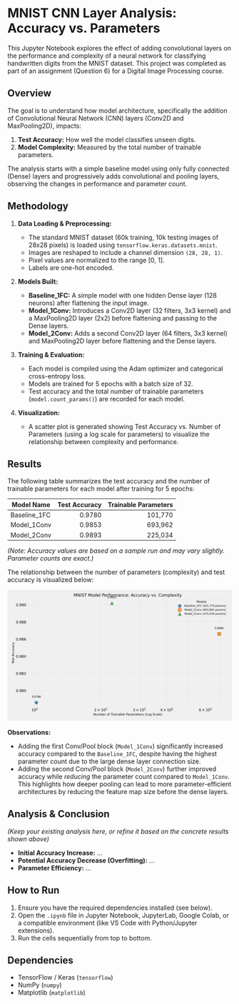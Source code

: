 # MNIST CNN Layer Analysis: Accuracy vs. Parameters

This Jupyter Notebook explores the effect of adding convolutional layers on the performance and complexity of a neural network for classifying handwritten digits from the MNIST dataset. This project was completed as part of an assignment (Question 6) for a Digital Image Processing course.

## Overview

The goal is to understand how model architecture, specifically the addition of Convolutional Neural Network (CNN) layers (Conv2D and MaxPooling2D), impacts:
1.  **Test Accuracy:** How well the model classifies unseen digits.
2.  **Model Complexity:** Measured by the total number of trainable parameters.

The analysis starts with a simple baseline model using only fully connected (Dense) layers and progressively adds convolutional and pooling layers, observing the changes in performance and parameter count.

## Methodology

1.  **Data Loading & Preprocessing:**
    * The standard MNIST dataset (60k training, 10k testing images of 28x28 pixels) is loaded using `tensorflow.keras.datasets.mnist`.
    * Images are reshaped to include a channel dimension `(28, 28, 1)`.
    * Pixel values are normalized to the range [0, 1].
    * Labels are one-hot encoded.

2.  **Models Built:**
    * **Baseline_1FC:** A simple model with one hidden Dense layer (128 neurons) after flattening the input image.
    * **Model_1Conv:** Introduces a Conv2D layer (32 filters, 3x3 kernel) and a MaxPooling2D layer (2x2) before flattening and passing to the Dense layers.
    * **Model_2Conv:** Adds a second Conv2D layer (64 filters, 3x3 kernel) and MaxPooling2D layer before flattening and the Dense layers.

3.  **Training & Evaluation:**
    * Each model is compiled using the Adam optimizer and categorical cross-entropy loss.
    * Models are trained for 5 epochs with a batch size of 32.
    * Test accuracy and the total number of trainable parameters (`model.count_params()`) are recorded for each model.

4.  **Visualization:**
    * A scatter plot is generated showing Test Accuracy vs. Number of Parameters (using a log scale for parameters) to visualize the relationship between complexity and performance.

## Results

The following table summarizes the test accuracy and the number of trainable parameters for each model after training for 5 epochs:

| Model Name     | Test Accuracy | Trainable Parameters |
| -------------- | -------------:| -------------------:|
| Baseline_1FC   | 0.9780        | 101,770             |
| Model_1Conv    | 0.9853        | 693,962             |
| Model_2Conv    | 0.9893        | 225,034             |

*(Note: Accuracy values are based on a sample run and may vary slightly. Parameter counts are exact.)*

The relationship between the number of parameters (complexity) and test accuracy is visualized below:

![Accuracy vs Parameters Plot](results/accuracy_vs_params.png)

**Observations:**
* Adding the first Conv/Pool block (`Model_1Conv`) significantly increased accuracy compared to the `Baseline_1FC`, despite having the highest parameter count due to the large dense layer connection size.
* Adding the second Conv/Pool block (`Model_2Conv`) further improved accuracy while *reducing* the parameter count compared to `Model_1Conv`. This highlights how deeper pooling can lead to more parameter-efficient architectures by reducing the feature map size before the dense layers.

## Analysis & Conclusion
*(Keep your existing analysis here, or refine it based on the concrete results shown above)*
* **Initial Accuracy Increase:** ...
* **Potential Accuracy Decrease (Overfitting):** ...
* **Parameter Efficiency:** ...

## How to Run

1.  Ensure you have the required dependencies installed (see below).
2.  Open the `.ipynb` file in Jupyter Notebook, JupyterLab, Google Colab, or a compatible environment (like VS Code with Python/Jupyter extensions).
3.  Run the cells sequentially from top to bottom.

## Dependencies

* TensorFlow / Keras (`tensorflow`)
* NumPy (`numpy`)
* Matplotlib (`matplotlib`)